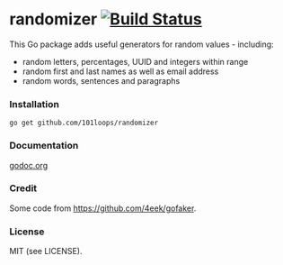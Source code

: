 randomizer [![Build Status](https://secure.travis-ci.org/101loops/randomizer.png)](https://travis-ci.org/101loops/randomizer)
=========

This Go package adds useful generators for random values - including:
- random letters, percentages, UUID and integers within range
- random first and last names as well as email address
- random words, sentences and paragraphs

### Installation
`go get github.com/101loops/randomizer`

### Documentation
[godoc.org](http://godoc.org/github.com/101loops/randomizer)

### Credit
Some code from https://github.com/4eek/gofaker.

### License
MIT (see LICENSE).
